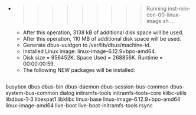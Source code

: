 * >>>>>>>>> Running inst-min-con-00-linux-image.sh ...
  * After this operation, 3138 kB of additional disk space will be used.
  * After this operation, 110 MB of additional disk space will be used.
  * Generate dbus-uuidgen to /var/lib/dbus/machine-id.
  * Installed Linux image: linux-image-6.12.9+bpo-amd64.
  * Disk size = 956452K. Space Used = 268856K. Runtime = 00:00:00:59.
  * The following NEW packages will be installed:
  ```bash
busybox dbus dbus-bin dbus-daemon dbus-session-bus-common
dbus-system-bus-common dialog initramfs-tools initramfs-tools-core klibc-utils
libdbus-1-3 libexpat1 libklibc linux-base linux-image-6.12.9+bpo-amd64
linux-image-amd64 live-boot live-boot-initramfs-tools rsync
  ```
